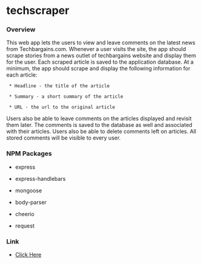 # techscraper

### Overview
This web app lets the users to view and leave comments on the latest news from Techbargains.com.
Whenever a user visits the site, the app should scrape stories from a news outlet of techbargains website and display them for the user. Each scraped article is saved to the application database. At a minimum, the app should scrape and display the following information for each article:

     * Headline - the title of the article

     * Summary - a short summary of the article

     * URL - the url to the original article

Users also be able to leave comments on the articles displayed and revisit them later. The comments is saved to the database as well and associated with their articles. Users also be able to delete comments left on articles. All stored comments will be visible to every user.

### NPM Packages
* express

* express-handlebars

* mongoose

* body-parser

* cheerio

* request

### Link

* [Click Here](https://tranquil-fjord-91043.herokuapp.com)

